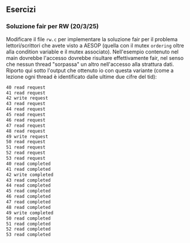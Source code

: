 

## Esercizi



### Soluzione fair per RW (20/3/25)

Modificare il file `rw.c` per implementare la soluzione fair per il problema lettori/scrittori che avete visto a AESOP (quella con il mutex `ordering` oltre alla condition variable e il mutex associato). Nell'esempio contenuto nel main dovrebbe l'accesso dovrebbe risultare effettivamente fair, nel senso che nessun thread "sorpassa" un altro nell'accesso alla strattura dati. Riporto qui sotto l'output che ottenuto io con questa variante (come a lezione ogni thread è identificato dalle ultime due cifre del tid):
```bash
40 read request
41 read request
42 write request
43 read request
44 read request
45 read request
46 read request
47 read request
48 read request
49 write request
50 read request
51 read request
52 read request
53 read request
40 read completed
41 read completed
42 write completed
43 read completed
44 read completed
45 read completed
46 read completed
47 read completed
48 read completed
49 write completed
50 read completed
51 read completed
52 read completed
53 read completed
```


